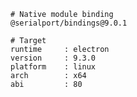     # Native module binding
    @serialport/bindings@9.0.1
    
    # Target
    runtime     : electron 
    version     : 9.3.0
    platform    : linux
    arch        : x64
    abi         : 80
